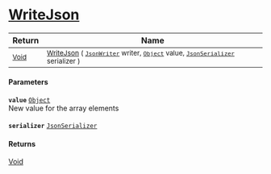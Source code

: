 # [WriteJson](./FeatureDescriptorJsonConverter-100664132.md)



| Return | Name | 
| --- | --- | 
| <sub>[Void](https://docs.microsoft.com/en-us/dotnet/api/System.Void)</sub> | <sub>[WriteJson](./FeatureDescriptorJsonConverter-100664132.md) ( [`JsonWriter`](./FeatureDescriptorJsonConverter-100664132.md) writer, [`Object`](https://docs.microsoft.com/en-us/dotnet/api/System.Object) value, [`JsonSerializer`](./FeatureDescriptorJsonConverter-100664132.md) serializer )</sub> | 


#### Parameters
**`value`**  [`Object`](https://docs.microsoft.com/en-us/dotnet/api/System.Object)<br>New value for the array elements<br><br>**`serializer`**  [`JsonSerializer`](./FeatureDescriptorJsonConverter-100664132.md)<br>
#### Returns
[Void](https://docs.microsoft.com/en-us/dotnet/api/System.Void)<br>
